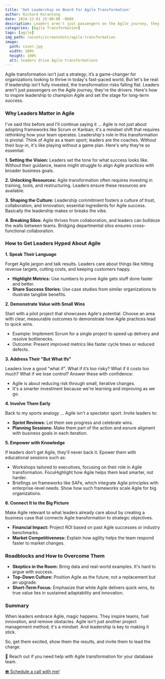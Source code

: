 ```yaml
---
title: 'Get Leadership on Board for Agile Transformation'
author: Richard Koranteng
date: 2024-12-01 15:00:00 -0600
description: Leaders aren't just passengers on the Agile journey, they're the drivers.
categories: [Agile Transformation]
tags: [agile]
img_path: /assets/screenshots/agile-transformation
image:
  path: cover.jpg
  width: 100%
  height: 100%
  alt: leaders drive Agile transformations
---
```


Agile transformation isn't just a strategy; it’s a game-changer for organizations looking to thrive in today's fast-paced world. But let's be real: if leadership isn't fully invested, the transformation risks falling flat. Leaders aren't just passengers on the Agile journey, they're the drivers. Here's how to inspire leadership to champion Agile and set the stage for long-term success.

### Why Leaders Matter in Agile
I've said this before and I'll continue saying it ... Agile is not just about adopting frameworks like Scrum or Kanban; it's a mindset shift that requires rethinking how your team operates. Leadership's role in this transformation is pivotal. Think of Agile as a team sport; leaders are the coaches. Without their buy-in, it's like playing without a game plan. Here's why they’re so essential:

**1. Setting the Vision:** Leaders set the tone for what success looks like. Without their guidance, teams might struggle to align Agile practices with broader business goals.

**2. Unlocking Resources:** Agile transformation often requires investing in training, tools, and restructuring. Leaders ensure these resources are available.

**3. Shaping the Culture:** Leadership commitment fosters a culture of trust, collaboration, and innovation; essential ingredients for Agile success. Basically the leadership makes or breaks the vibe. 

**4. Breaking Silos:** Agile thrives from collaboration, and leaders can bulldoze the walls between teams. Bridging departmental silos ensures cross-functional collaboration.

### How to Get Leaders Hyped About Agile
**1. Speak Their Language**

Forget Agile jargon and talk results. Leaders care about things like hitting revenue targets, cutting costs, and keeping customers happy.
* **Highlight Metrics:** Use numbers to prove Agile gets stuff done faster and better.
* **Share Success Stories:** Use case studies from similar organizations to illustrate tangible benefits.

**2. Demonstrate Value with Small Wins**

Start with a pilot project that showcases Agile's potential. Choose an area with clear, measurable outcomes to demonstrate how Agile practices lead to quick wins. 
* Example: Implement Scrum for a single project to speed up delivery and resolve bottlenecks.
* Outcome: Present improved metrics like faster cycle times or reduced defects.

**3. Address Their "But What Ifs"**

Leaders love a good "what if". What if it’s too risky? What if it costs too much? What if we lose control? Answer these with confidence:
* Agile is about reducing risk through small, iterative changes.
* It's a smarter investment because we're learning and improving as we go.

**4. Involve Them Early**

Back to my sports analogy ... Agile isn't a spectator sport. Invite leaders to:
* **Sprint Reviews:** Let them see progress and celebrate wins.
* **Planning Sessions:** Make them part of the action and esnure aligment with business goals in each iteration.

**5. Empower with Knowledge**

If leaders don’t get Agile, they'll never back it. Epower them with educational sessions such as:
* Workshops tailored to executives, focusing on their role in Agile transformation. FocuHighlight how Agile helps them lead smarter, not harder.
* Briefings on frameworks like SAFe, which integrate Agile principles with enterprise-level needs. Show how such frameworks scale Agile for big organizations.

**6. Connect It to the Big Picture**

Make Agile relevant to what leaders already care about by creating a business case that connects Agile transformation to strategic objectives.
* **Financial Impact:** Project ROI based on past Agile successes or industry benchmarks.
* **Market Competitiveness:** Explain how agility helps the team respond faster to market changes.

### Roadblocks and How to Overcome Them
* **Skeptics in the Room:** Bring data and real-world examples. It's hard to argue with success.
* **Top-Down Culture:** Position Agile as the future; not a replacement but an upgrade.
* **Short-Term Focus:** Emphasize that while Agile delivers quick wins, its true value lies in sustained adaptability and innovation.

### Summary
When leaders embrace Agile, magic happens. They inspire teams, fuel innovation, and remove obstacles. Agile isn’t just another project management method; it's a mindset. And leadership is key to making it stick.

So, get them excited, show them the results, and invite them to lead the charge.

🚀 Reach out if you need help with Agile transformation for your database team.

 [☎️ Schedule a call with me!](https://calendly.com/rkkoranteng/free-consultation)